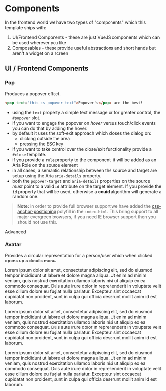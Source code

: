 # Components

In the frontend world we have two types of "components" which this template ships with:

1. UI/Frontend Components - these are just VueJS components which can be used wherever you like
2. Composables - these provide useful abstractions and short hands but aren't a widget on a screen


## UI / Frontend Components

### Pop

Produces a <Pop id="pop-example" text="this is popover text">popover</Pop> effect.

```html
<pop text="this is popover text">Popover's</pop> are the best!
```

- using the `text` property a simple text message or for greater control, the `#popover` slot.
- if you want to engage the popover on _hover_ versus touch/click events you can do that by adding the <pop hover text="text shows on hovering">hover</pop>.
- by default it uses the soft-exit approach which closes the dialog on:
  - clicking outside the area
  - pressing the ESC key
- if you want to take control over the close/exit functionality provide a `#close` template.
- if you provide a `role` property to the component, it will be added as an Aria Role on the source element
- in all cases, a semantic relationship between the source and target are setup using the Aria `aria-details` property.
- both the `popover-target` and `aria-details` properties on the source _must_ point to a valid `id` attribute on the target element. If you provide the `id` property that will be used, otherwise a **ccuid** algorithm will generate a random one.

> **Note:** in order to provide full browser support we have added the [css-anchor-positioning](https://github.com/oddbird/css-anchor-positioning) polyfill in the `index.html`. This bring support to all major evergreen browsers, if you need IE browser support then you should not use this.

<pop >
    Advanced
    <template #popover>
        There I was, there I was
    </template>
</pop>


### Avatar

<Avatar initials="KS" />

Provides a circular representation for a person/user which when clicked opens up a details menu.


Lorem ipsum dolor sit amet, consectetur adipiscing elit, sed do eiusmod tempor incididunt ut labore et dolore magna aliqua. Ut enim ad minim veniam, quis nostrud exercitation ullamco laboris nisi ut aliquip ex ea commodo consequat. Duis aute irure dolor in reprehenderit in voluptate velit esse cillum dolore eu fugiat nulla pariatur. Excepteur sint occaecat cupidatat non proident, sunt in culpa qui officia deserunt mollit anim id est laborum.

Lorem ipsum dolor sit amet, consectetur adipiscing elit, sed do eiusmod tempor incididunt ut labore et dolore magna aliqua. Ut enim ad minim veniam, quis nostrud exercitation ullamco laboris nisi ut aliquip ex ea commodo consequat. Duis aute irure dolor in reprehenderit in voluptate velit esse cillum dolore eu fugiat nulla pariatur. Excepteur sint occaecat cupidatat non proident, sunt in culpa qui officia deserunt mollit anim id est laborum.

Lorem ipsum dolor sit amet, consectetur adipiscing elit, sed do eiusmod tempor incididunt ut labore et dolore magna aliqua. Ut enim ad minim veniam, quis nostrud exercitation ullamco laboris nisi ut aliquip ex ea commodo consequat. Duis aute irure dolor in reprehenderit in voluptate velit esse cillum dolore eu fugiat nulla pariatur. Excepteur sint occaecat cupidatat non proident, sunt in culpa qui officia deserunt mollit anim id est laborum.
